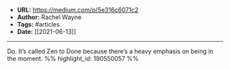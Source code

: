 - **URL:** https://medium.com/p/5e316c6071c2
- **Author:** Rachel Wayne
- **Tags:** #articles
- **Date:** [[2021-06-13]]
---

Do. It’s called Zen to Done because there’s a heavy emphasis on being in the moment. %% highlight_id: 190550057 %%

